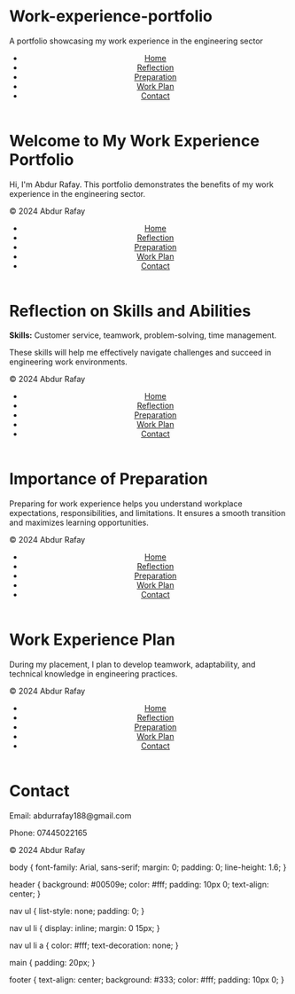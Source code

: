 # Work-experience-portfolio
A portfolio showcasing my work experience in the engineering sector
<!DOCTYPE html>
<html lang="en">
<head>
    <meta charset="UTF-8">
    <meta name="viewport" content="width=device-width, initial-scale=1.0">
    <title>Work Experience Portfolio</title>
    <link rel="stylesheet" href="style.css">
</head>
<body>
    <header>
        <nav>
            <ul>
                <li><a href="index.html">Home</a></li>
                <li><a href="reflection.html">Reflection</a></li>
                <li><a href="preparation.html">Preparation</a></li>
                <li><a href="plan.html">Work Plan</a></li>
                <li><a href="contact.html">Contact</a></li>
            </ul>
        </nav>
    </header>
    <main>
        <h1>Welcome to My Work Experience Portfolio</h1>
        <p>Hi, I'm Abdur Rafay. This portfolio demonstrates the benefits of my work experience in the engineering sector.</p>
    </main>
    <footer>
        <p>&copy; 2024 Abdur Rafay</p>
    </footer>
</body>
</html>
<!DOCTYPE html>
<html lang="en">
<head>
    <meta charset="UTF-8">
    <meta name="viewport" content="width=device-width, initial-scale=1.0">
    <title>Reflection on Skills</title>
    <link rel="stylesheet" href="style.css">
</head>
<body>
    <header>
        <nav>
            <ul>
                <li><a href="index.html">Home</a></li>
                <li><a href="reflection.html">Reflection</a></li>
                <li><a href="preparation.html">Preparation</a></li>
                <li><a href="plan.html">Work Plan</a></li>
                <li><a href="contact.html">Contact</a></li>
            </ul>
        </nav>
    </header>
    <main>
        <h1>Reflection on Skills and Abilities</h1>
        <p><strong>Skills:</strong> Customer service, teamwork, problem-solving, time management.</p>
        <p>These skills will help me effectively navigate challenges and succeed in engineering work environments.</p>
    </main>
    <footer>
        <p>&copy; 2024 Abdur Rafay</p>
    </footer>
</body>
</html>
<!DOCTYPE html>
<html lang="en">
<head>
    <meta charset="UTF-8">
    <meta name="viewport" content="width=device-width, initial-scale=1.0">
    <title>Importance of Preparation</title>
    <link rel="stylesheet" href="style.css">
</head>
<body>
    <header>
        <nav>
            <ul>
                <li><a href="index.html">Home</a></li>
                <li><a href="reflection.html">Reflection</a></li>
                <li><a href="preparation.html">Preparation</a></li>
                <li><a href="plan.html">Work Plan</a></li>
                <li><a href="contact.html">Contact</a></li>
            </ul>
        </nav>
    </header>
    <main>
        <h1>Importance of Preparation</h1>
        <p>Preparing for work experience helps you understand workplace expectations, responsibilities, and limitations. It ensures a smooth transition and maximizes learning opportunities.</p>
    </main>
    <footer>
        <p>&copy; 2024 Abdur Rafay</p>
    </footer>
</body>
</html>
<!DOCTYPE html>
<html lang="en">
<head>
    <meta charset="UTF-8">
    <meta name="viewport" content="width=device-width, initial-scale=1.0">
    <title>Work Experience Plan</title>
    <link rel="stylesheet" href="style.css">
</head>
<body>
    <header>
        <nav>
            <ul>
                <li><a href="index.html">Home</a></li>
                <li><a href="reflection.html">Reflection</a></li>
                <li><a href="preparation.html">Preparation</a></li>
                <li><a href="plan.html">Work Plan</a></li>
                <li><a href="contact.html">Contact</a></li>
            </ul>
        </nav>
    </header>
    <main>
        <h1>Work Experience Plan</h1>
        <p>During my placement, I plan to develop teamwork, adaptability, and technical knowledge in engineering practices.</p>
    </main>
    <footer>
        <p>&copy; 2024 Abdur Rafay</p>
    </footer>
</body>
</html>
<!DOCTYPE html>
<html lang="en">
<head>
    <meta charset="UTF-8">
    <meta name="viewport" content="width=device-width, initial-scale=1.0">
    <title>Contact</title>
    <link rel="stylesheet" href="style.css">
</head>
<body>
    <header>
        <nav>
            <ul>
                <li><a href="index.html">Home</a></li>
                <li><a href="reflection.html">Reflection</a></li>
                <li><a href="preparation.html">Preparation</a></li>
                <li><a href="plan.html">Work Plan</a></li>
                <li><a href="contact.html">Contact</a></li>
            </ul>
        </nav>
    </header>
    <main>
        <h1>Contact</h1>
        <p>Email: abdurrafay188@gmail.com</p>
        <p>Phone: 07445022165</p>
    </main>
    <footer>
        <p>&copy; 2024 Abdur Rafay</p>
    </footer>
</body>
</html>
body {
    font-family: Arial, sans-serif;
    margin: 0;
    padding: 0;
    line-height: 1.6;
}

header {
    background: #00509e;
    color: #fff;
    padding: 10px 0;
    text-align: center;
}

nav ul {
    list-style: none;
    padding: 0;
}

nav ul li {
    display: inline;
    margin: 0 15px;
}

nav ul li a {
    color: #fff;
    text-decoration: none;
}

main {
    padding: 20px;
}

footer {
    text-align: center;
    background: #333;
    color: #fff;
    padding: 10px 0;
}
